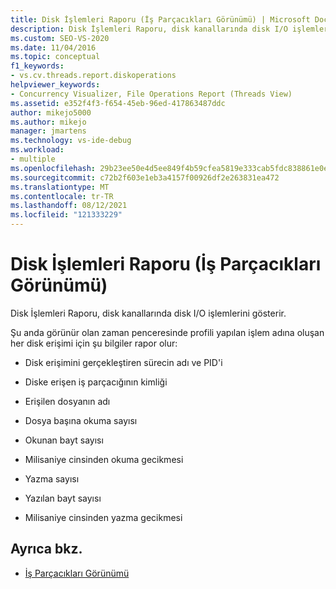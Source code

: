```yaml
---
title: Disk İşlemleri Raporu (İş Parçacıkları Görünümü) | Microsoft Docs
description: Disk İşlemleri Raporu, disk kanallarında disk I/O işlemlerini gösterir. Her disk erişimi için hangi bilgilerin raporlandığına bakın.
ms.custom: SEO-VS-2020
ms.date: 11/04/2016
ms.topic: conceptual
f1_keywords:
- vs.cv.threads.report.diskoperations
helpviewer_keywords:
- Concurrency Visualizer, File Operations Report (Threads View)
ms.assetid: e352f4f3-f654-45eb-96ed-417863487ddc
author: mikejo5000
ms.author: mikejo
manager: jmartens
ms.technology: vs-ide-debug
ms.workload:
- multiple
ms.openlocfilehash: 29b23ee50e4d5ee849f4b59cfea5819e333cab5fdc838861e0eeeb997d6b08f6
ms.sourcegitcommit: c72b2f603e1eb3a4157f00926df2e263831ea472
ms.translationtype: MT
ms.contentlocale: tr-TR
ms.lasthandoff: 08/12/2021
ms.locfileid: "121333229"
---
```

# <a name="disk-operations-report-threads-view"></a>Disk İşlemleri Raporu (İş Parçacıkları Görünümü)
Disk İşlemleri Raporu, disk kanallarında disk I/O işlemlerini gösterir.

 Şu anda görünür olan zaman penceresinde profili yapılan işlem adına oluşan her disk erişimi için şu bilgiler rapor olur:

- Disk erişimini gerçekleştiren sürecin adı ve PID'i

- Diske erişen iş parçacığının kimliği

- Erişilen dosyanın adı

- Dosya başına okuma sayısı

- Okunan bayt sayısı

- Milisaniye cinsinden okuma gecikmesi

- Yazma sayısı

- Yazılan bayt sayısı

- Milisaniye cinsinden yazma gecikmesi

## <a name="see-also"></a>Ayrıca bkz.
- [İş Parçacıkları Görünümü](../profiling/threads-view-parallel-performance.md)